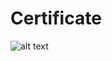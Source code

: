 # Certificate
![alt text](https://github.com/MeowMeowKit/Certificate/blob/main/z3495254679348_134ce20e16e185097c494eddf1497967.jpg)
